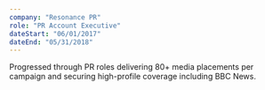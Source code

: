 ```yaml
---
company: "Resonance PR"
role: "PR Account Executive"
dateStart: "06/01/2017"
dateEnd: "05/31/2018"
---
```


Progressed through PR roles delivering 80+ media placements per campaign and securing high-profile coverage including BBC News.
